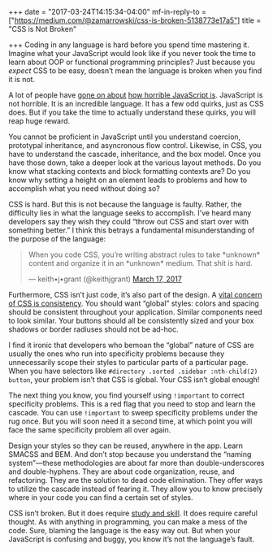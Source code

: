+++
date = "2017-03-24T14:15:34-04:00"
mf-in-reply-to = ["https://medium.com/@zamarrowski/css-is-broken-5138773e17a5"]
title = "CSS is Not Broken"

+++
Coding in any language is hard before you spend time mastering it. Imagine what your JavaScript would look like if you never took the time to learn about OOP or functional programming principles? Just because you *expect* CSS to be easy, doesn’t mean the language is broken when you find it is not.

A lot of people have <a href="https://simpleprogrammer.com/2013/05/06/why-javascript-is-doomed/">gone on about</a> <a href="https://medium.com/smalltalk-talk/the-three-worst-programming-languages-b1ec25a232c1#e848">how horrible JavaScript is</a>. JavaScript is not horrible. It is an incredible language. It has a few odd quirks, just as CSS does. But if you take the time to actually understand these quirks, you will reap huge reward.

You cannot be proficient in JavaScript until you understand coercion, prototypal inheritance, and asyncronous flow control. Likewise, in CSS, you have to understand the cascade, inheritance, and the box model. Once you have those down, take a deeper look at the various layout methods. Do you know what stacking contexts and block formatting contexts are? Do you know why setting a height on an element leads to problems and how to accomplish what you need without doing so?

CSS is hard. But this is not because the language is faulty. Rather, the difficulty lies in what the language seeks to accomplish. I’ve heard many developers say they wish they could “throw out CSS and start over with something better.” I think this betrays a fundamental misunderstanding of the purpose of the language:

<blockquote class="twitter-tweet" data-conversation="none" data-lang="en"><p lang="en" dir="ltr">When you code CSS, you’re writing abstract rules to take *unknown* content and organize it in an *unknown* medium. That shit is hard.</p>&mdash; keith•j•grant (@keithjgrant) <a href="https://twitter.com/keithjgrant/status/842728744653676544">March 17, 2017</a></blockquote>
<script async src="//platform.twitter.com/widgets.js" charset="utf-8"></script>

Furthermore, CSS isn’t just code, it’s also part of the design. A <a href="https://snook.ca/archives/html_and_css/css-concerns">vital concern of CSS is consistency</a>. You should want “global” styles: colors and spacing should be consistent throughout your application. Similar components need to look similar. Your buttons should all be consistently sized and your box shadows or border radiuses should not be ad-hoc.

I find it ironic that developers who bemoan the “global” nature of CSS are usually the ones who run into specificity problems because they unnecessarily scope their styles to particular parts of a particular page. When you have selectors like `#directory .sorted .sidebar :nth-child(2) button`, your problem isn’t that CSS is global. Your CSS isn’t global enough!

The next thing you know, you find yourself using `!important` to correct specificity problems. This is a red flag that you need to stop and learn the cascade. You can use `!important` to sweep specificity problems under the rug once. But you will soon need it a second time, at which point you will face the same specificity problem all over again.

Design your styles so they can be reused, anywhere in the app. Learn SMACSS and BEM. And don’t stop because you understand the “naming system”&mdash;these methodologies are about far more than double-underscores and double-hyphens. They are about code organization, reuse, and refactoring. They are the solution to dead code elimination. They offer ways to utilize the cascade instead of fearing it. They allow you to know precisely where in your code you can find a certain set of styles.

CSS isn’t broken. But it does require <a href="https://www.manning.com/books/css-in-depth">study and skill</a>. It does require careful thought. As with anything in programming, you can make a mess of the code. Sure, blaming the language is the easy way out. But when your JavaScript is confusing and buggy, you know it’s not the language’s fault.

